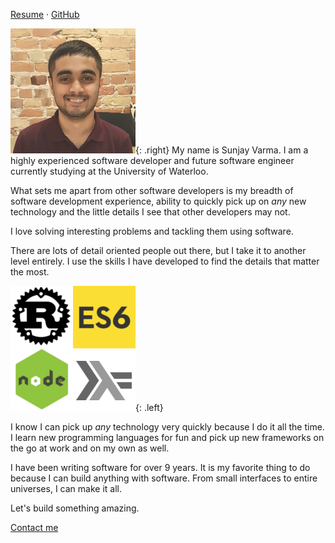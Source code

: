 [Resume](/resume) &middot; [GitHub](https://github.com/sunjay/)

![Sunjay Varma](/assets/images/me.png){: .right} My name is Sunjay Varma. I am a
highly experienced software developer and future software engineer currently
studying at the University of Waterloo.

What sets me apart from other software developers is my breadth of software
development experience, ability to quickly pick up on *any* new technology and
the little details I see that other developers may not.

I love solving interesting problems and tackling them using software.

There are lots of detail oriented people out there, but I take it to another
level entirely. I use the skills I have developed to find the details that
matter the most.

![Many languages](/assets/images/languages.png){: .left}

I know I can pick up *any* technology very quickly because I do it all the time.
I learn new programming languages for fun and pick up new frameworks on the go
at work and on my own as well.

I have been writing software for over 9 years. It is my favorite thing to do
because I can build anything with software. From small interfaces to entire
universes, I can make it all.

Let's build something amazing.

[Contact me](/contact)
